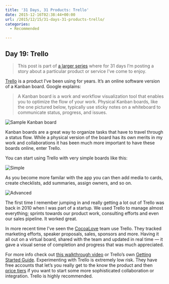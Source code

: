 ```yaml
---
title: '31 Days, 31 Products: Trello'
date: 2015-12-16T02:38:44+00:00
url: /2015/12/15/31-days-31-products-trello/
categories:
  - Recommended

---
```

## Day 19: Trello

> This post is part of [a larger series][1] where for 31 days I&#8217;m posting a story about a particular product or service I&#8217;ve come to enjoy.

[Trello][2] is a product I&#8217;ve been using for years. It&#8217;s an online software version of a Kanban board. Google explains:

> A Kanban board is a work and workflow visualization tool that enables you to optimize the flow of your work. Physical Kanban boards, like the one pictured below, typically use sticky notes on a whiteboard to communicate status, progress, and issues.

![Sample Kanban board][3]

Kanban boards are a great way to organize tasks that have to travel through a status flow. While a physical version of the board has its own merits in my work and collaborations it has been much more important to have these boards online, enter Trello.

You can start using Trello with very simple boards like this:

![Simple][4]

As you become more familar with the app you can then add media to cards, create checklists, add summaries, assign owners, and so on.

![Advanced][5]

The first time I remember jumping in and really getting a lot out of Trello was back in 2010 when I was part of a startup. We used Trello to manage almost everything; sprints towards our product work, consulting efforts and even our sales pipeline. It worked great.

In more recent time I&#8217;ve seen the [CocoaLove][6] team use Trello. They tracked marketing efforts, speaker proposals, sales, sponsors and more. Having it all out on a virtual board, shared with the team and updated in real time &#8212; it gave a visual sense of completion and progress that was much appreciated.

For more info check out [this walkthrough video][7] or Trello&#8217;s own [Getting Started Guide][8]. Experimenting with Trello is extremely low risk. They have free accounts that let&#8217;s you really get to the know the product and then [price tiers][9] if you want to start some more sophisticated collaboration or integration. Trello is highly recommended.

 [1]: http://mikezornek.com/2015/11/24/31-days-31-products-launch-post/
 [2]: https://trello.com/
 [3]: http://mikezornek.com/media/images/31products/simple-physical-board-w-card-types-e87dbe30.png "Sample Kanban board"
 [4]: http://mikezornek.com/media/images/31products/trello1.png "Simple"
 [5]: http://mikezornek.com/media/images/31products/trello2.png "Advanced"
 [6]: http://cocoalove.org/
 [7]: https://www.youtube.com/watch?v=7najSDZcn-U
 [8]: https://trello.com/guide
 [9]: https://trello.com/pricing